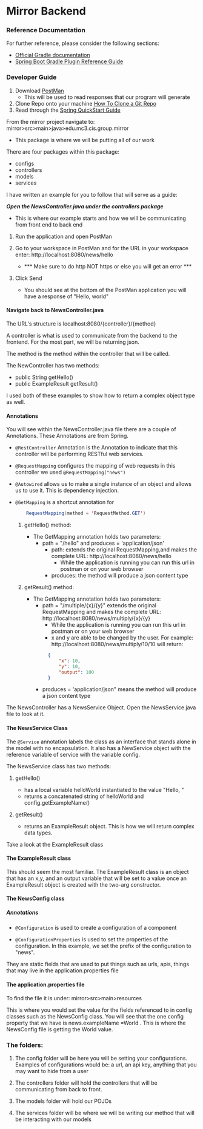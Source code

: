 # Mirror Backend

### Reference Documentation
For further reference, please consider the following sections:

* [Official Gradle documentation](https://docs.gradle.org)
* [Spring Boot Gradle Plugin Reference Guide](https://docs.spring.io/spring-boot/docs/2.6.0/gradle-plugin/reference/html/)



### Developer Guide

1. Download [PostMan](https://www.postman.com/downloads/)
    * This will be used to read responses that our program will generate
2. Clone Repo onto your machine [How To Clone a Git Repo](https://docs.github.com/en/repositories/creating-and-managing-repositories/cloning-a-repository)
3. Read through the [Spring QuickStart Guide](https://spring.io/quickstart)

From the mirror project navigate to: mirror>src>main>java>edu.mc3.cis.group.mirror
   * This package is where we will be putting all of our work
   
   There are four packages within this package:
   * configs
   * controllers
   * models
   * services
   
I have written an example for you to follow that will serve as a guide:

 ***Open the NewsController.java under the controllers package***
 
   * This is where our example starts and how we will be communicating from front end to back end
    
1. Run the application and open PostMan

2. Go to your workspace in PostMan and for the URL in your workspace enter: http://localhost:8080/news/hello
    * *** Make sure to do http NOT https or else you will get an error ***
    
3. Click Send
     * You should see at the bottom of the PostMan application you will have a response of "Hello, world"
     
#### Navigate back to NewsController.java ###

The URL's structure is localhost:8080/{controller}/{method}

A controller is what is used to communicate from the backend to the frontend. For the most part, we will be returning json.

The method is the method within the controller that will be called.

The NewController has two methods:
* public String getHello()
* public ExampleResult getResult()

I used both of these examples to show how to return a complex object type as well.

#### Annotations 

You will see within the NewsController.java file there are a couple of Annotations. These Annotations are from Spring.

* `@RestController` Annotation is the Annotation to indicate that this controller will be performing RESTful web services.

* `@RequestMapping` configures the mapping of web requests in this controller we used `@RequestMapping("news")`

* `@Autowired` allows us to make a single instance of an object and allows us to use it. This is dependency injection.

* `@GetMapping` is a shortcut annotation for 
    ```java 
        RequestMapping(method = 'RequestMethod.GET')
    ```

    1. getHello() method:
        * The GetMapping annotation holds two parameters:
            * path = "/hello" and produces = 'application/json'
                * path: extends the original RequestMapping,and makes the complete URL: http://localhost:8080/news/hello
                    * While the application is running you can run this url in postman or on your web browser
                * produces: the method will produce a json content type

    2. getResult() method:
        *  The GetMapping annotation holds two parameters:
           * path = "/multiple/{x}/{y}" extends the original RequestMapping and makes the complete URL: http://localhost:8080/news/multiply/{x}/{y}
                * While the application is running you can run this url in postman or on your web browser
                * x and y are able to be changed by the user. For example: http://localhost:8080/news/multiply/10/10 will return:
               ```json
                 {
                     "x": 10,
                     "y": 10,
                     "output": 100
                 }
                ```
           * produces = 'application/json" means the method will produce a json content type
           
The NewsController has a NewsService Object. Open the NewsService.java file to look at it.

#### The NewsService Class

The `@Service` annotation labels the class as an interface that stands alone in the model with no encapsulation.
It also has a NewService object with the reference variable of service with the variable config.

The NewsService class has two methods: 
1. getHello()
    * has a local variable helloWorld instantiated to the value "Hello, "
    * returns a concatenated string of helloWorld and config.getExampleName()
    
2. getResult()
    * returns an ExampleResult object. This is how we will return complex data types. 

Take a look at the ExampleResult class

#### The ExampleResult class

This should seem the most familiar. The ExampleResult class is an object that has an x,y, and an output variable that will be
set to a value once an ExampleResult object is created with the two-arg constructor.


#### The NewsConfig class


##### Annotations

* `@Configuration` is used to create a configuration of a component

* `@ConfigurationProperties` is used to set the properties of the configuration. In this example, we set the prefix of the
    configuration to "news".

They are static fields that are used to put things such as urls, apis, things that may live in the application.properties file

#### The application.properties file

To find the file it is under: mirror>src>main>resources

This is where you would set the value for the fields referenced to in config classes such as the NewsConfig class.
You will see that the one config property that we have is news.exampleName =World . This is where the NewsConfig file is 
getting the World value. 
           
### The folders:
1. The config folder will be here you will be setting your configurations. Examples of configurations would be:
    a url, an api key, anything that you may want to hide from a user
    
2. The controllers folder will hold the controllers that will be communicating from back to front.

3. The models folder will hold our POJOs 

4. The services folder will be where we will be writing our method that will be interacting with our models

           
     

